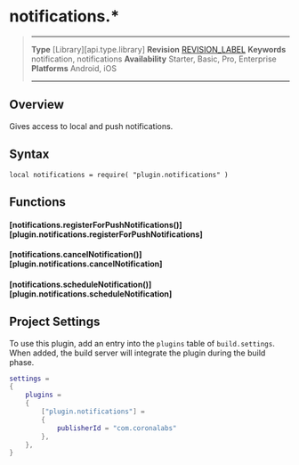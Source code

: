 # notifications.*

> --------------------- ------------------------------------------------------------------------------------------
> __Type__				[Library][api.type.library]
> __Revision__			[REVISION_LABEL](REVISION_URL)
> __Keywords__			notification, notifications
> __Availability__		Starter, Basic, Pro, Enterprise
> __Platforms__			Android, iOS
> --------------------- ------------------------------------------------------------------------------------------

## Overview

Gives access to local and push notifications.

## Syntax

    local notifications = require( "plugin.notifications" )

    
## Functions

#### [notifications.registerForPushNotifications()][plugin.notifications.registerForPushNotifications]

#### [notifications.cancelNotification()][plugin.notifications.cancelNotification]

#### [notifications.scheduleNotification()][plugin.notifications.scheduleNotification]

## Project Settings

To use this plugin, add an entry into the `plugins` table of `build.settings`. When added, the build server will integrate the plugin during the build phase.

``````lua
settings =
{
    plugins =
    {
        ["plugin.notifications"] =
        {
            publisherId = "com.coronalabs"
        },
    },      
}
``````
